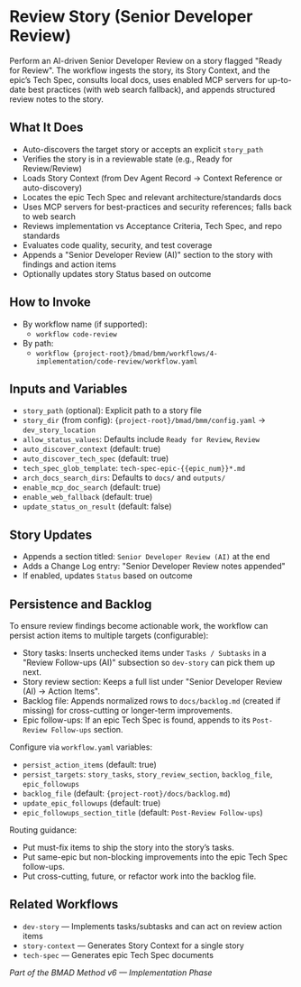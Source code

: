 # Review Story (Senior Developer Review)

Perform an AI-driven Senior Developer Review on a story flagged "Ready for Review". The workflow ingests the story, its Story Context, and the epic’s Tech Spec, consults local docs, uses enabled MCP servers for up-to-date best practices (with web search fallback), and appends structured review notes to the story.

## What It Does

- Auto-discovers the target story or accepts an explicit `story_path`
- Verifies the story is in a reviewable state (e.g., Ready for Review/Review)
- Loads Story Context (from Dev Agent Record → Context Reference or auto-discovery)
- Locates the epic Tech Spec and relevant architecture/standards docs
- Uses MCP servers for best-practices and security references; falls back to web search
- Reviews implementation vs Acceptance Criteria, Tech Spec, and repo standards
- Evaluates code quality, security, and test coverage
- Appends a "Senior Developer Review (AI)" section to the story with findings and action items
- Optionally updates story Status based on outcome

## How to Invoke

- By workflow name (if supported):
  - `workflow code-review`
- By path:
  - `workflow {project-root}/bmad/bmm/workflows/4-implementation/code-review/workflow.yaml`

## Inputs and Variables

- `story_path` (optional): Explicit path to a story file
- `story_dir` (from config): `{project-root}/bmad/bmm/config.yaml` → `dev_story_location`
- `allow_status_values`: Defaults include `Ready for Review`, `Review`
- `auto_discover_context` (default: true)
- `auto_discover_tech_spec` (default: true)
- `tech_spec_glob_template`: `tech-spec-epic-{{epic_num}}*.md`
- `arch_docs_search_dirs`: Defaults to `docs/` and `outputs/`
- `enable_mcp_doc_search` (default: true)
- `enable_web_fallback` (default: true)
- `update_status_on_result` (default: false)

## Story Updates

- Appends a section titled: `Senior Developer Review (AI)` at the end
- Adds a Change Log entry: "Senior Developer Review notes appended"
- If enabled, updates `Status` based on outcome

## Persistence and Backlog

To ensure review findings become actionable work, the workflow can persist action items to multiple targets (configurable):

- Story tasks: Inserts unchecked items under `Tasks / Subtasks` in a "Review Follow-ups (AI)" subsection so `dev-story` can pick them up next.
- Story review section: Keeps a full list under "Senior Developer Review (AI) → Action Items".
- Backlog file: Appends normalized rows to `docs/backlog.md` (created if missing) for cross-cutting or longer-term improvements.
- Epic follow-ups: If an epic Tech Spec is found, appends to its `Post-Review Follow-ups` section.

Configure via `workflow.yaml` variables:

- `persist_action_items` (default: true)
- `persist_targets`: `story_tasks`, `story_review_section`, `backlog_file`, `epic_followups`
- `backlog_file` (default: `{project-root}/docs/backlog.md`)
- `update_epic_followups` (default: true)
- `epic_followups_section_title` (default: `Post-Review Follow-ups`)

Routing guidance:

- Put must-fix items to ship the story into the story’s tasks.
- Put same-epic but non-blocking improvements into the epic Tech Spec follow-ups.
- Put cross-cutting, future, or refactor work into the backlog file.

## Related Workflows

- `dev-story` — Implements tasks/subtasks and can act on review action items
- `story-context` — Generates Story Context for a single story
- `tech-spec` — Generates epic Tech Spec documents

_Part of the BMAD Method v6 — Implementation Phase_
